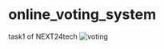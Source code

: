 # online_voting_system
 task1 of NEXT24tech
![voting](https://github.com/user-attachments/assets/c7e39a3b-de1f-4a13-906f-95d88ba49a8c)
